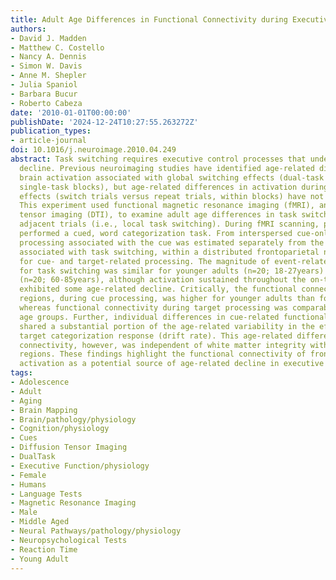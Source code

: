 ```yaml
---
title: Adult Age Differences in Functional Connectivity during Executive Control
authors:
- David J. Madden
- Matthew C. Costello
- Nancy A. Dennis
- Simon W. Davis
- Anne M. Shepler
- Julia Spaniol
- Barbara Bucur
- Roberto Cabeza
date: '2010-01-01T00:00:00'
publishDate: '2024-12-24T10:27:55.263272Z'
publication_types:
- article-journal
doi: 10.1016/j.neuroimage.2010.04.249
abstract: Task switching requires executive control processes that undergo age-related
  decline. Previous neuroimaging studies have identified age-related differences in
  brain activation associated with global switching effects (dual-task blocks versus
  single-task blocks), but age-related differences in activation during local switching
  effects (switch trials versus repeat trials, within blocks) have not been investigated.
  This experiment used functional magnetic resonance imaging (fMRI), and diffusion
  tensor imaging (DTI), to examine adult age differences in task switching across
  adjacent trials (i.e., local task switching). During fMRI scanning, participants
  performed a cued, word categorization task. From interspersed cue-only trials, switch-related
  processing associated with the cue was estimated separately from the target. Activation
  associated with task switching, within a distributed frontoparietal network, differed
  for cue- and target-related processing. The magnitude of event-related activation
  for task switching was similar for younger adults (n=20; 18-27years) and older adults
  (n=20; 60-85years), although activation sustained throughout the on-tasks periods
  exhibited some age-related decline. Critically, the functional connectivity of switch-related
  regions, during cue processing, was higher for younger adults than for older adults,
  whereas functional connectivity during target processing was comparable across the
  age groups. Further, individual differences in cue-related functional connectivity
  shared a substantial portion of the age-related variability in the efficiency of
  target categorization response (drift rate). This age-related difference in functional
  connectivity, however, was independent of white matter integrity within task-relevant
  regions. These findings highlight the functional connectivity of frontoparietal
  activation as a potential source of age-related decline in executive control.
tags:
- Adolescence
- Adult
- Aging
- Brain Mapping
- Brain/pathology/physiology
- Cognition/physiology
- Cues
- Diffusion Tensor Imaging
- DualTask
- Executive Function/physiology
- Female
- Humans
- Language Tests
- Magnetic Resonance Imaging
- Male
- Middle Aged
- Neural Pathways/pathology/physiology
- Neuropsychological Tests
- Reaction Time
- Young Adult
---
```

